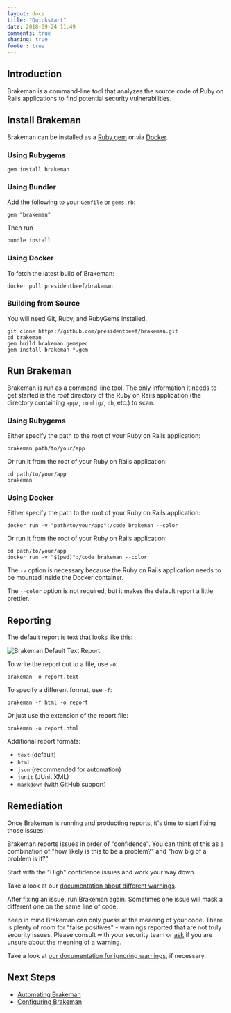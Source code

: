 ```yaml
---
layout: docs
title: "Quickstart"
date: 2018-09-24 11:49
comments: true
sharing: true
footer: true
---
```


## Introduction

Brakeman is a command-line tool that analyzes the source code of Ruby on Rails applications to find potential security vulnerabilities.

## Install Brakeman

Brakeman can be installed as a [Ruby gem](https://rubygems.org/) or via [Docker](https://www.docker.com/).

### Using Rubygems

    gem install brakeman

### Using Bundler

Add the following to your `Gemfile` or `gems.rb`:

    gem "brakeman"

Then run

    bundle install

### Using Docker

To fetch the latest build of Brakeman:

    docker pull presidentbeef/brakeman

### Building from Source

You will need Git, Ruby, and RubyGems installed.

    git clone https://github.com/presidentbeef/brakeman.git
    cd brakeman
    gem build brakeman.gemspec
    gem install brakeman-*.gem

## Run Brakeman

Brakeman is run as a command-line tool. The only information it needs to get started is the *root* directory of the Ruby on Rails application (the directory containing `app/`, `config/`, `db`, etc.) to scan.

### Using Rubygems

Either specify the path to the root of your Ruby on Rails application:

    brakeman path/to/your/app

Or run it from the root of your Ruby on Rails application:

    cd path/to/your/app
    brakeman 

### Using Docker

Either specify the path to the root of your Ruby on Rails application:

    docker run -v "path/to/your/app":/code brakeman --color

Or run it from the root of your Ruby on Rails application:

    cd path/to/your/app
    docker run -v "$(pwd)":/code brakeman --color

The `-v` option is necessary because the Ruby on Rails application needs to be mounted inside the Docker container.

The `--color` option is not required, but it makes the default report a little prettier.

## Reporting

The default report is text that looks like this:

![Brakeman Default Text Report](/images/brakeman_text_report.png)

To write the report out to a file, use `-o`:

    brakeman -o report.text

To specify a different format, use `-f`:

    brakeman -f html -o report

Or just use the extension of the report file:

    brakeman -o report.html

Additional report formats:

* `text` (default)
* `html`
* `json` (recommended for automation)
* `junit` (JUnit XML)
* `markdown` (with GitHub support)

## Remediation

Once Brakeman is running and producting reports, it's time to start fixing those issues!

Brakeman reports issues in order of "confidence". You can think of this as a combination of "how likely is this to be a problem?" and "how big of a problem is it?"

Start with the "High" confidence issues and work your way down.

Take a look at our [documentation about different warnings](/docs/warning_types/).

After fixing an issue, run Brakeman again. Sometimes one issue will mask a different one on the same line of code.

Keep in mind Brakeman can only *guess* at the meaning of your code. There is plenty of room for "false positives" - warnings reported that are not truly security issues. Please consult with your security team or [ask](/contact) if you are unsure about the meaning of a warning.

Take a look at [our documentation for ignoring warnings](/docs/ignoring_false_positives/), if necessary.

## Next Steps

* [Automating Brakeman](/docs/automation)
* [Configuring Brakeman](/docs/options)
